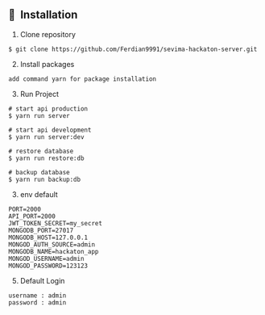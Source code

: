 ## 🚀&nbsp; Installation

1. Clone repository

```shell
$ git clone https://github.com/Ferdian9991/sevima-hackaton-server.git
```

2. Install packages

```shell
add command yarn for package installation
```

3. Run Project

```shell
# start api production
$ yarn run server

# start api development
$ yarn run server:dev

# restore database
$ yarn run restore:db

# backup database
$ yarn run backup:db
```

3. env default

```shell
PORT=2000
API_PORT=2000
JWT_TOKEN_SECRET=my_secret
MONGODB_PORT=27017
MONGODB_HOST=127.0.0.1
MONGOD_AUTH_SOURCE=admin
MONGODB_NAME=hackaton_app
MONGOD_USERNAME=admin
MONGOD_PASSWORD=123123
```
5. Default Login

```shell
username : admin
password : admin
```
